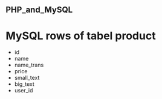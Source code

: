 ## PHP_and_MySQL

# MySQL rows of tabel product
 * id
 * name
 * name_trans
 * price
 * small_text
 * big_text
 * user_id
